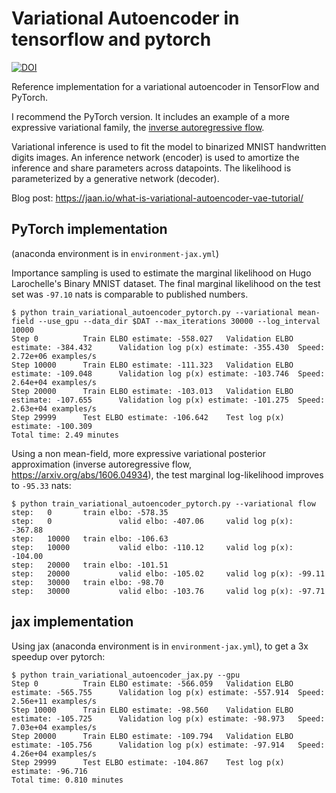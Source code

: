 # Variational Autoencoder in tensorflow and pytorch
[![DOI](https://zenodo.org/badge/65744394.svg)](https://zenodo.org/badge/latestdoi/65744394)

Reference implementation for a variational autoencoder in TensorFlow and PyTorch.

I recommend the PyTorch version. It includes an example of a more expressive variational family, the [inverse autoregressive flow](https://arxiv.org/abs/1606.04934).

Variational inference is used to fit the model to binarized MNIST handwritten digits images. An inference network (encoder) is used to amortize the inference and share parameters across datapoints. The likelihood is parameterized by a generative network (decoder).

Blog post: https://jaan.io/what-is-variational-autoencoder-vae-tutorial/


## PyTorch implementation

(anaconda environment is in `environment-jax.yml`)

Importance sampling is used to estimate the marginal likelihood on Hugo Larochelle's Binary MNIST dataset. The final marginal likelihood on the test set was `-97.10` nats is comparable to published numbers.

```
$ python train_variational_autoencoder_pytorch.py --variational mean-field --use_gpu --data_dir $DAT --max_iterations 30000 --log_interval 10000
Step 0          Train ELBO estimate: -558.027   Validation ELBO estimate: -384.432      Validation log p(x) estimate: -355.430  Speed: 2.72e+06 examples/s
Step 10000      Train ELBO estimate: -111.323   Validation ELBO estimate: -109.048      Validation log p(x) estimate: -103.746  Speed: 2.64e+04 examples/s
Step 20000      Train ELBO estimate: -103.013   Validation ELBO estimate: -107.655      Validation log p(x) estimate: -101.275  Speed: 2.63e+04 examples/s
Step 29999      Test ELBO estimate: -106.642    Test log p(x) estimate: -100.309
Total time: 2.49 minutes
```


Using a non mean-field, more expressive variational posterior approximation (inverse autoregressive flow, https://arxiv.org/abs/1606.04934), the test marginal log-likelihood improves to `-95.33` nats:

```
$ python train_variational_autoencoder_pytorch.py --variational flow
step:   0       train elbo: -578.35
step:   0               valid elbo: -407.06     valid log p(x): -367.88
step:   10000   train elbo: -106.63
step:   10000           valid elbo: -110.12     valid log p(x): -104.00
step:   20000   train elbo: -101.51
step:   20000           valid elbo: -105.02     valid log p(x): -99.11
step:   30000   train elbo: -98.70
step:   30000           valid elbo: -103.76     valid log p(x): -97.71
```

## jax implementation

Using jax (anaconda environment is in `environment-jax.yml`), to get a 3x speedup over pytorch:
```
$ python train_variational_autoencoder_jax.py --gpu 
Step 0          Train ELBO estimate: -566.059   Validation ELBO estimate: -565.755      Validation log p(x) estimate: -557.914  Speed: 2.56e+11 examples/s
Step 10000      Train ELBO estimate: -98.560    Validation ELBO estimate: -105.725      Validation log p(x) estimate: -98.973   Speed: 7.03e+04 examples/s
Step 20000      Train ELBO estimate: -109.794   Validation ELBO estimate: -105.756      Validation log p(x) estimate: -97.914   Speed: 4.26e+04 examples/s
Step 29999      Test ELBO estimate: -104.867    Test log p(x) estimate: -96.716
Total time: 0.810 minutes
```